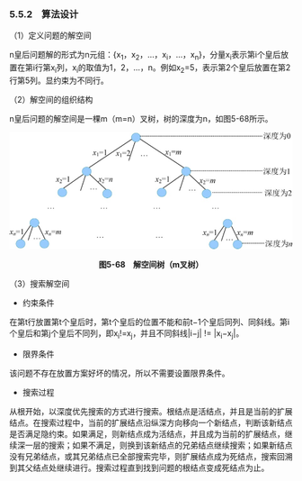 ### 5.5.2　算法设计

（1）定义问题的解空间

n皇后问题解的形式为n元组：{x<sub class="my_markdown">1</sub>，x<sub>2</sub>，…，x<sub class="my_markdown">i</sub>，…，x<sub class="my_markdown">n</sub>}，分量x<sub class="my_markdown">i</sub>表示第i个皇后放置在第i行第x<sub class="my_markdown">i</sub>列，x<sub class="my_markdown">i</sub>的取值为1，2，…，n。例如x<sub>2</sub>=5，表示第2个皇后放置在第2行第5列。显约束为不同行。

（2）解空间的组织结构

n皇后问题的解空间是一棵m（m=n）叉树，树的深度为n，如图5-68所示。

![595.jpg](../images/595.jpg)
<center class="my_markdown"><b class="my_markdown">图5-68　解空间树（m叉树）</b></center>

（3）搜索解空间

+ 约束条件

在第t行放置第t个皇后时，第t个皇后的位置不能和前t−1个皇后同列、同斜线。第i个皇后和第j个皇后不同列，即x<sub class="my_markdown">i</sub>!=x<sub class="my_markdown">j</sub>，并且不同斜线|i−j| != |x<sub class="my_markdown">i</sub>−x<sub class="my_markdown">j</sub>|。

+ 限界条件

该问题不存在放置方案好坏的情况，所以不需要设置限界条件。

+ 搜索过程

从根开始，以深度优先搜索的方式进行搜索。根结点是活结点，并且是当前的扩展结点。在搜索过程中，当前的扩展结点沿纵深方向移向一个新结点，判断该新结点是否满足隐约束。如果满足，则新结点成为活结点，并且成为当前的扩展结点，继续深一层的搜索；如果不满足，则换到该新结点的兄弟结点继续搜索；如果新结点没有兄弟结点，或其兄弟结点已全部搜索完毕，则扩展结点成为死结点，搜索回溯到其父结点处继续进行。搜索过程直到找到问题的根结点变成死结点为止。

